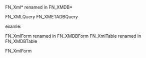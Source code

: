 FN_Xml* renamed in FN_XMDB*


FN_XMLQuery FN_XMETADBQuery

examle:

FN_XmlForm renamed in FN_XMDBForm 
FN_XmlTable renamed in FN_XMDBTable

FN_XmlForm 